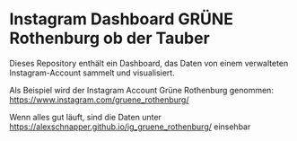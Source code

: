 # Instagram Dashboard GRÜNE Rothenburg ob der Tauber

Dieses Repository enthält ein Dashboard, das Daten von einem verwalteten Instagram-Account sammelt und visualisiert.

Als Beispiel wird der Instagram Account Grüne Rothenburg genommen:
https://www.instagram.com/gruene_rothenburg/ 

Wenn alles gut läuft, sind die Daten unter https://alexschnapper.github.io/ig_gruene_rothenburg/ einsehbar